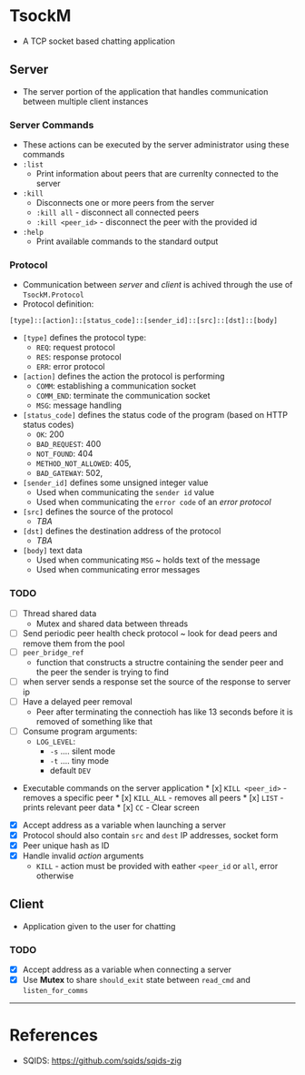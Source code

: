 # TsockM

* A TCP socket based chatting application

## Server

* The server portion of the application that handles communication between multiple client instances

### Server Commands
* These actions can be executed by the server administrator using these commands
* `:list`
    * Print information about peers that are currenlty connected to the server
* `:kill`
    * Disconnects one or more peers from the server
    * `:kill all` - disconnect all connected peers
    * `:kill <peer_id>` - disconnect the peer with the provided id
* `:help`
    * Print available commands to the standard output

### Protocol

* Communication between *server* and *client* is achived through the use of `TsockM.Protocol` 
* Protocol definition:
```
[type]::[action]::[status_code]::[sender_id]::[src]::[dst]::[body]
```
* `[type]` defines the protocol type:
    * `REQ`: request protocol
    * `RES`: response protocol
    * `ERR`: error protocol
* `[action]` defines the action the protocol is performing
    * `COMM`: establishing a communication socket
    * `COMM_END`: terminate the communication socket
    * `MSG`: message handling 
* `[status_code]` defines the status code of the program (based on HTTP status codes)
    * `OK`: 200
    * `BAD_REQUEST`: 400
    * `NOT_FOUND`: 404
    * `METHOD_NOT_ALLOWED`: 405,
    * `BAD_GATEWAY`: 502,
* `[sender_id]` defines some unsigned integer value
    * Used when communicating the `sender id` value
    * Used when communicating the `error code` of an *error protocol*
* `[src]` defines the source of the protocol
    * *TBA*
* `[dst]` defines the destination address of the protocol
    * *TBA*
* `[body]` text data
    * Used when communicating `MSG` ~ holds text of the message
    * Used when communicating error messages

### TODO

* [ ] Thread shared data
    * Mutex and shared data between threads
* [ ] Send periodic peer health check protocol ~ look for dead peers and remove them from the pool
* [ ] `peer_bridge_ref`
    * function that constructs a structre containing the sender peer and the peer the sender is trying to find
* [ ] when server sends a response set the source of the response to server ip
* [ ] Have a delayed peer removal 
    * Peer after terminating the connectioh has like 13 seconds before it is removed of something like that
* [ ] Consume program arguments:
    * `LOG_LEVEL`:
        * `-s` .... silent mode
        * `-t` .... tiny mode
        * default `DEV`
* Executable commands on the server application
        * [x] `KILL <peer_id>` - removes a specific peer
        * [x] `KILL_ALL`       - removes all peers
        * [x] `LIST`           - prints relevant peer data
        * [x] `CC`             - Clear screen
* [x] Accept address as a variable when launching a server
* [x] Protocol should also contain `src` and `dest` IP addresses, socket form
* [x] Peer unique hash as ID 
* [x] Handle invalid *action* arguments
    * `KILL` - action must be provided with eather `<peer_id` or `all`, error otherwise 

## Client

* Application given to the user for chatting
    
### TODO
* [x] Accept address as a variable when connecting a server
* [x] Use **Mutex** to share `should_exit` state between `read_cmd` and `listen_for_comms`
---

# References

* SQIDS: https://github.com/sqids/sqids-zig
